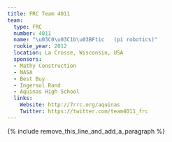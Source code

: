 ```yaml
---
title: FRC Team 4011
team:
  type: FRC
  number: 4011
  name: "\u03C0\u03C1b\u03BFtic   (pi robotics)"
  rookie_year: 2012
  location: La Crosse, Wisconsin, USA
  sponsors:
  - Mathy Construction
  - NASA
  - Best Buy
  - Ingersol Rand
  - Aquinas High School
  links:
    Website: http://7rrc.org/aquinas
    Twitter: https://twitter.com/team4011_frc
---
```


{% include remove_this_line_and_add_a_paragraph %}